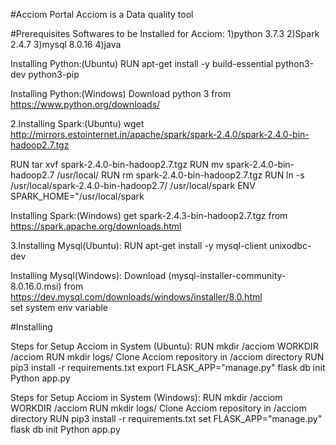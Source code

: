 #Acciom Portal
Acciom is a Data quality tool

#Prerequisites
Softwares to be Installed for Acciom:
1)python 3.7.3
2)Spark 2.4.7
3)mysql 8.0.16
4)java

Installing Python:(Ubuntu)
RUN apt-get install -y build-essential python3-dev python3-pip

Installing Python:(Windows)
Download python 3 from https://www.python.org/downloads/

2.Installing Spark:(Ubuntu)
wget http://mirrors.estointernet.in/apache/spark/spark-2.4.0/spark-2.4.0-bin-hadoop2.7.tgz

RUN tar xvf spark-2.4.0-bin-hadoop2.7.tgz
RUN mv spark-2.4.0-bin-hadoop2.7 /usr/local/
RUN rm spark-2.4.0-bin-hadoop2.7.tgz
RUN ln -s /usr/local/spark-2.4.0-bin-hadoop2.7/ /usr/local/spark
ENV SPARK_HOME="/usr/local/spark

Installing Spark:(Windows)
get spark-2.4.3-bin-hadoop2.7.tgz from https://spark.apache.org/downloads.html

3.Installing Mysql(Ubuntu):
RUN apt-get install -y mysql-client unixodbc-dev


Installing Mysql(Windows):
Download (mysql-installer-community-8.0.16.0.msi) from https://dev.mysql.com/downloads/windows/installer/8.0.html  
set system env variable 


#Installing

Steps for Setup Acciom in System (Ubuntu):
RUN mkdir /acciom
WORKDIR /acciom
RUN mkdir logs/
Clone Acciom repository in /acciom directory
RUN pip3 install -r requirements.txt
export FLASK_APP="manage.py"
flask db init 
Python app.py

Steps for Setup Acciom in System (Windows):
RUN mkdir /acciom
WORKDIR /acciom
RUN mkdir logs/
Clone Acciom repository in /acciom directory
RUN pip3 install -r requirements.txt
set FLASK_APP="manage.py"
flask db init 
Python app.py

